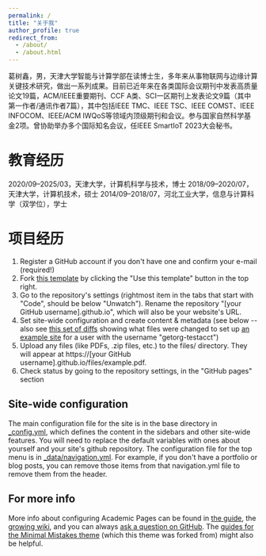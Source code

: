 ```yaml
---
permalink: /
title: "关于我"
author_profile: true
redirect_from: 
  - /about/
  - /about.html
---
```


葛树鑫，男，天津大学智能与计算学部在读博士生，多年来从事物联网与边缘计算关键技术研究，做出一系列成果。目前已近年来在各类国际会议期刊中发表高质量论文19篇，ACM/IEEE重要期刊、CCF A类、SCI一区期刊上发表论文9篇（其中第一作者/通讯作者7篇），其中包括IEEE TMC、IEEE TSC、IEEE COMST、IEEE INFOCOM、IEEE/ACM IWQoS等领域内顶级期刊和会议。参与国家自然科学基金2项。曾协助举办多个国际知名会议，任IEEE SmartIoT 2023大会秘书。



教育经历
======

2020/09–2025/03，天津大学，计算机科学与技术，博士
2018/09–2020/07，天津大学，计算机技术，硕士
2014/09–2018/07，河北工业大学，信息与计算科学（双学位），学士


项目经历
======
1. Register a GitHub account if you don't have one and confirm your e-mail (required!)
1. Fork [this template](https://github.com/academicpages/academicpages.github.io) by clicking the "Use this template" button in the top right. 
1. Go to the repository's settings (rightmost item in the tabs that start with "Code", should be below "Unwatch"). Rename the repository "[your GitHub username].github.io", which will also be your website's URL.
1. Set site-wide configuration and create content & metadata (see below -- also see [this set of diffs](http://archive.is/3TPas) showing what files were changed to set up [an example site](https://getorg-testacct.github.io) for a user with the username "getorg-testacct")
1. Upload any files (like PDFs, .zip files, etc.) to the files/ directory. They will appear at https://[your GitHub username].github.io/files/example.pdf.  
1. Check status by going to the repository settings, in the "GitHub pages" section

Site-wide configuration
------
The main configuration file for the site is in the base directory in [_config.yml](https://github.com/academicpages/academicpages.github.io/blob/master/_config.yml), which defines the content in the sidebars and other site-wide features. You will need to replace the default variables with ones about yourself and your site's github repository. The configuration file for the top menu is in [_data/navigation.yml](https://github.com/academicpages/academicpages.github.io/blob/master/_data/navigation.yml). For example, if you don't have a portfolio or blog posts, you can remove those items from that navigation.yml file to remove them from the header. 



For more info
------
More info about configuring Academic Pages can be found in [the guide](https://academicpages.github.io/markdown/), the [growing wiki](https://github.com/academicpages/academicpages.github.io/wiki), and you can always [ask a question on GitHub](https://github.com/academicpages/academicpages.github.io/discussions). The [guides for the Minimal Mistakes theme](https://mmistakes.github.io/minimal-mistakes/docs/configuration/) (which this theme was forked from) might also be helpful.
